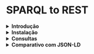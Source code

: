 # SPARQL to REST

<details>
<summary> <b> Introdução </b> </summary>
<p>

Este projeto visa desenvolver uma prova de conceito (PoC) para exposição dos dados (triplas RDF) de um endpoint SPARQL por meio de um endpoint RESTful através do projeto [RAMOSE](https://github.com/opencitations/ramose).

O projeto RAMOSE permite o desenvolvimento ágil de APIs RESTful na linguagem Python através do framework [Flask](https://github.com/pallets/flask). Através de routing podemos mapear requisições HTTP para execução de uma query SPARQL pré-definida.

Além de proporcionar o acesso massivo à triplestores sem a curva de aprendizado da web semântica, é possível definir múltiplas APIs a partir de múltiplos endpoints SPARQL, permitindo integração entre diversos sistemas. O artigo base do projeto está disponível no [Semantic Web Journal](http://www.semantic-web-journal.net/content/creating-restful-apis-over-sparql-endpoints-using-ramose-0).

Para ilustrar a conversão, foi utilizado o seguinte endpoint SPARQL:

- Wikidata: https://query.wikidata.org/

</p>
</details>


<details>
<summary> <b> Instalação </b> </summary>
<p>

O primeiro passo é clonar o repositório:

```sh
git clone --recurse-submodules https://github.com/gabrielchristo/sparql-to-rest.git
```

### Backend RAMOSE

Para executar o backend RAMOSE leia os detalhes de execução [aqui](https://github.com/gabrielchristo/sparql-to-rest/blob/main/api/README.md). Com o backend iniciado deve ser possível acessar a API por:

```
http://localhost:5050/api/
```

### GUI

ToDo ...

</p>
</details>


<details>
<summary> <b> Consultas </b> </summary>
<p>

ToDo ...

```sparql
SELECT DISTINCT ?PersonLabel ?NPLabel (YEAR(?When) as ?year) ?Pic
WHERE {
  ?Person p:P166 ?NobelPrize .
  ?NobelPrize ps:P166/wdt:P279* wd:Q7191 ;
              ps:P166/rdfs:label ?NPLabel filter (lang(?NPLabel) = "en") .
  OPTIONAL {
    ?NobelPrize pq:P585 ?When .
    ?Person wdt:P18 ?Pic
  }
  SERVICE wikibase:label {
    bd:serviceParam wikibase:language "[AUTO_LANGUAGE],en" .
  }
} ORDER BY ?year
```

</p>
</details>


<details>
<summary> <b> Comparativo com JSON-LD </b> </summary>
<p>

ToDo ...

</p>
</details>
